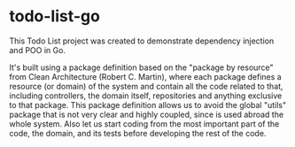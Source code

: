 # todo-list-go
This Todo List project was created to demonstrate dependency injection and POO in Go.

It's built using a package definition based on the "package by resource" from Clean Architecture (Robert C. Martin), where each package defines a resource (or domain) of the system and contain all the code related to that, including controllers, the domain itself, repositories and anything exclusive to that package. 
This package definition allows us to avoid the global "utils" package that is not very clear and highly coupled, since is used abroad the whole system. Also let us start coding from the most important part of the code, the domain, and its tests before developing the rest of the code.